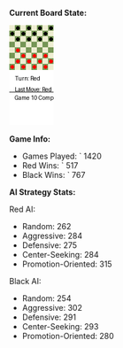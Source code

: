 
**Current Board State:**  
<!-- START_GIF -->
![Checkers Game](./checkers_game.gif)
<!-- END_GIF -->

**Game Info:**  
- Games Played: `<!-- GAMES_PLAYED --> 1420
- Red Wins: `<!-- RED_WINS --> 517
- Black Wins: `<!-- BLACK_WINS --> 767

<!-- AI_STATS -->
**AI Strategy Stats:**

Red AI:
- Random: 262
- Aggressive: 284
- Defensive: 275
- Center-Seeking: 284
- Promotion-Oriented: 315

Black AI:
- Random: 254
- Aggressive: 302
- Defensive: 291
- Center-Seeking: 293
- Promotion-Oriented: 280
